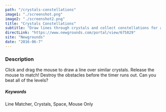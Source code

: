 ```yaml
---
path: "/crystals-constellations"
image1: "./screenshot.png"
image2: "./screenshot2.png"
title: "Crystals Constellations"
subtitle: "Draw lines through crystals and collect constellations for a cool challenge in this different kind of match 3 game!"
directLink: "https://www.newgrounds.com/portal/view/675829"
site: "Newgrounds"
date: "2016-06-7"
---
```


### Description
Click and drag the mouse to draw a line over similar crystals. Release the mouse to match! Destroy the obstacles before the timer runs out. Can you beat all of the levels?

##### Keywords

Line Matcher, Crystals, Space, Mouse Only

